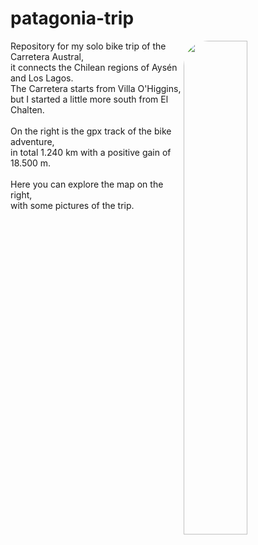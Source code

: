 # patagonia-trip

<img align="right" src="https://github.com/user-attachments/assets/9905ee4b-1a54-4562-8038-e2d5c2196f86" width="45%" style="border-radius: 40px;" />

Repository for my solo bike trip of the Carretera Austral,<br>
it connects the Chilean regions of Aysén and Los Lagos.<br>
The Carretera starts from Villa O'Higgins,<br>
but I started a little more south from El Chalten.<br>
<br>
On the right is the gpx track of the bike adventure,<br>
in total 1.240 km with a positive gain of 18.500 m.<br>
<br>
Here you can explore the map on the right,<br>
with some pictures of the trip.<br>

